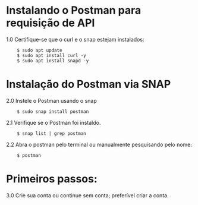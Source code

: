 # Instalando o Postman para requisição de API

1.0 Certifique-se que o curl e o snap estejam instalados:
        
        $ sudo apt update
        $ sudo apt install curl -y
        $ sudo apt install snapd -y

# Instalação do Postman via SNAP

2.0 Instele o Postman usando o snap

        $ sudo snap install postman

2.1 Verifique se o Postman foi instaldo.

        $ snap list | grep postman

2.2 Abra o postman pelo terminal ou manualmente pesquisando pelo nome:

        $ postman

# Primeiros passos:

3.0 Crie sua conta ou continue sem conta; preferível criar a conta.

